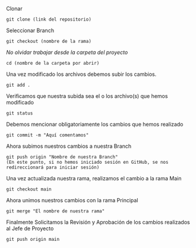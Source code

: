 Clonar
    
    git clone (link del repositorio)

Seleccionar Branch
    
    git checkout (nombre de la rama)

*No olvidar trabajar desde la carpeta del proyecto*

    cd (nombre de la carpeta por abrir)

Una vez modificado los archivos debemos subir los cambios.

    git add .

Verificamos que nuestra subida sea el o los archivo(s) que hemos modificado
  
    git status

Debemos mencionar obligatoriamente los cambios que hemos realizado
  
    git commit -m "Aquí comentamos"

Ahora subimos nuestros cambios a nuestra Branch
 
    git push origin "Nombre de nuestra Branch"
    (En este punto, si no hemos iniciado sesión en GitHub, se nos redireccionará para iniciar sesión)

Una vez actualizada nuestra rama, realizamos el cambio a la rama Main
  
    git checkout main

Ahora unimos nuestros cambios con la rama Principal
  
    git merge "El nombre de nuestra rama"

Finalmente Solicitamos la Revisión y Aprobación de los cambios realizados al Jefe de Proyecto
 
    git push origin main
